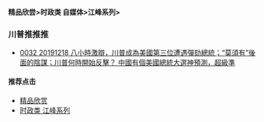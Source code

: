 #### 精品欣尝>时政类 自媒体>江峰系列>


### 川普推推推

- [0032 20191218  八小時激辯，川普成為美國第三位遭遇彈劾總統；“莫須有”後面的陰謀；川普何時開始反擊？ 中國有個美國總統大選神預測，超級準](https://youtu.be/aLucB615gf8)





#### 推荐点击
- [精品欣赏](https://summer200.github.io/content/main)
- [时政类 江峰系列](https://summer200.github.io/content/JiangFeng/JiangFeng01)


